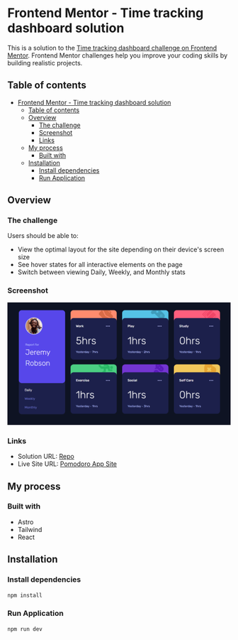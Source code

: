 # Frontend Mentor - Time tracking dashboard solution

This is a solution to the [Time tracking dashboard challenge on Frontend Mentor](https://www.frontendmentor.io/challenges/time-tracking-dashboard-UIQ7167Jw). Frontend Mentor challenges help you improve your coding skills by building realistic projects.

## Table of contents

- [Frontend Mentor - Time tracking dashboard solution](#frontend-mentor---time-tracking-dashboard-solution)
  - [Table of contents](#table-of-contents)
  - [Overview](#overview)
    - [The challenge](#the-challenge)
    - [Screenshot](#screenshot)
    - [Links](#links)
  - [My process](#my-process)
    - [Built with](#built-with)
  - [Installation](#installation)
    - [Install dependencies](#install-dependencies)
    - [Run Application](#run-application)

## Overview

### The challenge

Users should be able to:

- View the optimal layout for the site depending on their device's screen size
- See hover states for all interactive elements on the page
- Switch between viewing Daily, Weekly, and Monthly stats

### Screenshot

![Screenshot](./screenshots/image.png)

### Links

- Solution URL: [Repo](https://github.com/evertzner/time-tracking-dashboard)
- Live Site URL: [Pomodoro App Site](https://time-tracking-esbteban-vertzner.netlify.app/)

## My process

### Built with

- Astro
- Tailwind
- React

## Installation

### Install dependencies

```bash
npm install
```

### Run Application

```bash
npm run dev
```
